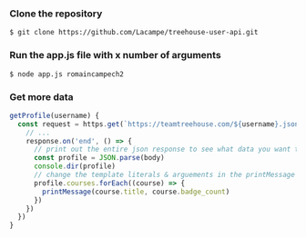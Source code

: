 ### Clone the repository
```
$ git clone https://github.com/Lacampe/treehouse-user-api.git
```

### Run the app.js file with x number of arguments
```
$ node app.js romaincampech2
```

### Get more data
```javascript
getProfile(username) {
  const request = https.get(`https://teamtreehouse.com/${username}.json`, (response) => {
    // ...
    response.on('end', () => {
      // print out the entire json response to see what data you want to access
      const profile = JSON.parse(body)
      console.dir(profile)
      // change the template literals & arguements in the printMessage function and call it accordingly, e.g.:
      profile.courses.forEach((course) => {
        printMessage(course.title, course.badge_count)
      })
    })
  })
}
```
